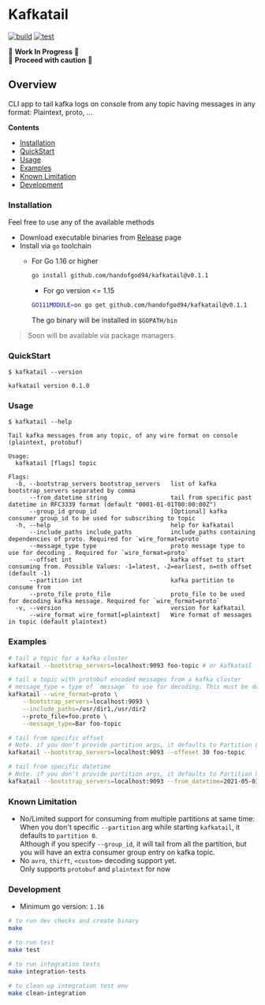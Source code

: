 # Kafkatail

[![build](https://github.com/HandOfGod94/kafkatail/actions/workflows/build.yml/badge.svg)](https://github.com/HandOfGod94/kafkatail/actions/workflows/build.yml)
[![test](https://github.com/HandOfGod94/kafkatail/actions/workflows/test.yml/badge.svg)](https://github.com/HandOfGod94/kafkatail/actions/workflows/test.yml)

:construction: **Work In Progress** :construction:  
:construction: **Proceed with caution** :construction:

## Overview

CLI app to tail kafka logs on console from any topic having messages in any format: Plaintext, proto, ...

**Contents**  
- [Installation](#installation)
- [QuickStart](#quickstart)
- [Usage](#usage)
- [Examples](#examples)
- [Known Limitation](#known-limitation)
- [Development](#development)

### Installation

Feel free to use any of the available methods

* Download executable binaries from [Release](https://github.com/HandOfGod94/kafkatail/releases) page
* Install via `go` toolchain
  + For Go 1.16 or higher
    ```sh
    go install github.com/handofgod94/kafkatail@v0.1.1
    ```

    * For go version <= 1.15
    ```sh
    GO111MODULE=on go get github.com/handofgod94/kafkatail@v0.1.1
    ```
    The go binary will be installed in `$GOPATH/bin`

> Soon will be available via package managers

### QuickStart

`$ kafkatail --version`
```
kafkatail version 0.1.0
```

### Usage

`$ kafkatail --help`
```
Tail kafka messages from any topic, of any wire format on console (plaintext, protobuf)

Usage:
  kafkatail [flags] topic

Flags:
  -b, --bootstrap_servers bootstrap_servers   list of kafka bootstrap_servers separated by comma
      --from_datetime string                  tail from specific past datetime in RFC3339 format (default "0001-01-01T00:00:00Z")
      --group_id group_id                     [Optional] kafka consumer group_id to be used for subscribing to topic
  -h, --help                                  help for kafkatail
      --include_paths include_paths           include_paths containing dependencies of proto. Required for `wire_format=proto`
      --message_type type                     proto message type to use for decoding . Required for `wire_format=proto`
      --offset int                            kafka offset to start consuming from. Possible Values: -1=latest, -2=earliest, n=nth offset (default -1)
      --partition int                         kafka partition to consume from
      --proto_file proto_file                 proto_file to be used for decoding kafka message. Required for `wire_format=proto`
  -v, --version                               version for kafkatail
      --wire_format wire_format[=plaintext]   Wire format of messages in topic (default plaintext)
```

### Examples
```sh
# tail a topic for a kafka cluster
kafkatail --bootstrap_servers=localhost:9093 foo-topic # or kafkatail -b localhost:9093 foo-topic

# tail a topic with protobuf encoded messages from a kafka cluster
# message_type = type of `message` to use for decoding. This must be defined in `.proto` file.
kafkatail --wire_format=proto \
    --bootstrap_servers=localhost:9093 \
    --include_paths=/usr/dir1,/usr/dir2
    --proto_file=foo.proto \
    --message_type=Bar foo-topic

# tail from specific offset
# Note. if you don't provide partition args, it defaults to Partition 0
kafkatail --bootstrap_servers=localhost:9093 --offeset 30 foo-topic 

# tail from specific datetime
# Note. if you don't provide partition args, it defaults to Partition 0
kafkatail --bootstrap_servers=localhost:9093 --from_datetime=2021-05-03T12:30:00Z foo-topic 
```

### Known Limitation

* No/Limited support for consuming from multiple partitions at same time:
  When you don't specific `--partition` arg while starting `kafkatail`, it defaults to `partition 0`.  
  Although if you specify `--group_id`, it will tail from all the partition, but you will have an extra consumer group entry
  on kafka topic.
* No `avro`, `thirft`, `<custom>` decoding support yet.  
  Only supports `protobuf` and `plaintext` for now

### Development
* Minimum go version: `1.16`

```sh
# to run dev checks and create binary
make

# to run test
make test

# to run integration tests
make integration-tests

# to clean up integration test env
make clean-integration
```
